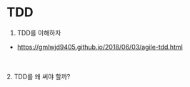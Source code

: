 # TDD
 1. TDD를 이해하자
  - https://gmlwjd9405.github.io/2018/06/03/agile-tdd.html 
<BR/>
<BR/>
 2. TDD를 왜 써야 할까?